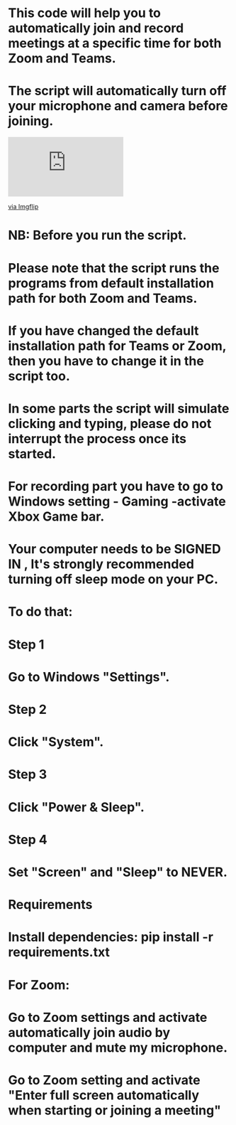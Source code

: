# This code will help you to automatically join and record meetings at a specific time for both Zoom and Teams.
# The script will automatically turn off your microphone and camera before joining.

<div style="width:260px;max-width:100%;"><div style="height:0;padding-bottom:51.54%;position:relative;"><iframe width="260" height="134" style="position:absolute;top:0;left:0;width:100%;height:100%;" frameBorder="0" src="https://imgflip.com/embed/5p7fc1"></iframe></div><p><a href="https://imgflip.com/gif/5p7fc1">via Imgflip</a></p></div>

# NB: Before you run the script.
# Please note that the script runs the programs from default installation path for both Zoom and Teams.
# If you have changed the default installation path for Teams or Zoom, then you have to change it in the script too.
# In some parts the script will simulate clicking and typing, please do not interrupt the process once its started.
# For recording part you have to go to Windows setting - Gaming -activate Xbox Game bar.

# Your computer needs to be SIGNED IN , It's strongly recommended turning off sleep mode on your PC.
# To do that:
# Step 1
# Go to Windows "Settings".
# Step 2
# Click "System".
# Step 3
# Click "Power & Sleep".
# Step 4
# Set "Screen" and "Sleep" to NEVER.

# Requirements
# Install dependencies: pip install -r requirements.txt
# For Zoom:
# Go to Zoom settings and activate automatically join audio by computer and mute my microphone.
# Go to Zoom setting and activate "Enter full screen automatically when starting or joining a meeting"
